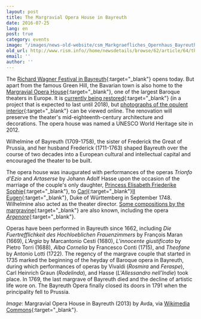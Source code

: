 ```yaml
---
layout: post
title: The Margravial Opera House in Bayreuth
date: 2016-07-25
lang: en
post: true
category: events
image: "/images/news-old-website/csm_Markgraefliches_Opernhaus_Bayreuth_2013_47e0aaa7d9.jpg"
old_url: http://www.rism.info//home/newsdetails/browse/62/article/64/the-margravial-opera-house-in-bayreuth.html
email: ''
author: ''
---
```



The [Richard Wagner Festival in Bayreuth](http://www.bayreuther-festspiele.de/){:target="_blank"} opens today. But apart from the famous Green Hill, the Bavarian town is also home to the [Margravial Opera House](http://www.bayreuth-wilhelmine.de/englisch/opera/){:target="_blank"}, one of the largest Baroque theaters in Europe. It is [currently being restored](http://www.sanierung-opernhaus-bayreuth.de/english/){:target="_blank"} (in a project that is expected to last until 2018), but [photographs of the opulent interior](http://www.sanierung-opernhaus-bayreuth.de/english/gallery/){:target="_blank"} can be viewed online. The renovation will preserve the theater's mid-eighteenth-century architecture and decorations. The opera house was named a UNESCO World Heritage site in 2012.

Wilhelmine of Bayreuth (1709-1758), the sister of Frederick the Great of Prussia, and her husband Frederick (1711-1763) shaped Bayreuth over the course of two decades into a European cultural and intellectual capital and encouraged the theater to be built.

The opera house was inaugurated with performances of the operas _Trionfo d'Ezio_ and _Artaserse_ by Johann Adolf Hasse upon the occasion of the marriage of the couple's only daughter, [Princess Elisabeth Friederike Sophie](https://opac.rism.info/search?View=rism&q=104183519){:target="_blank"}, to [Carl](https://opac.rism.info/search?View=rism&q=118560158){:target="_blank"}[II Eugen](https://opac.rism.info/search?View=rism&q=118560158){:target="_blank"}, Duke of Württemberg in September 1748. Wilhelmine also acted as the theater director. [Some compositions by the margravine](https://opac.rism.info/search?View=rism&q=118633112){:target="_blank"} are also known, including the opera [_Argenore_](https://opac.rism.info/search?id=453012061){:target="_blank"}.

Operas have been performed in Bayreuth since 1662, including _Die Fuertrefflichkeit des Hochloeblichen Frauenzimmers_ by François Maran (1669), _L'Argia_ by Marcantonio Cesti (1680), _L'innocente giustificato_ by Pietro Torri (1688), _Alba Cornelia_ by Francesco Conti (1715), and _Theofane_ by Antonio Lotti (1722). The regency of the margrave couple that started in 1735 marked the beginning of the heyday of Baroque opera in Bayreuth, during which performances of operas by Vivaldi (_Rosmira_ and _Feraspe_), Carl Heinrich Graun (_Rodelinda_), and Hasse (_L'Allessandro nell'Indie_) took place. In 1769, the last margrave of Bayreuth died and the decline of artistic life wore on. The Bayreuth Opera finally closed its doors in 1791 when the principality fell to Prussia.

_Image_: Margravial Opera House in Bayreuth (2013) by Avda, via [Wikimedia Commons](https://commons.wikimedia.org/wiki/File:Markgr%C3%A4fliches_Opernhaus_-_Bayreuth_-_2013.jpg?uselang=de){:target="_blank"}.


